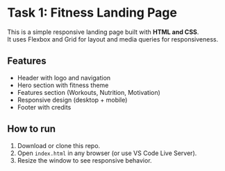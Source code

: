 # Task 1: Fitness Landing Page

This is a simple responsive landing page built with **HTML and CSS**.  
It uses Flexbox and Grid for layout and media queries for responsiveness.

## Features
- Header with logo and navigation
- Hero section with fitness theme
- Features section (Workouts, Nutrition, Motivation)
- Responsive design (desktop + mobile)
- Footer with credits

## How to run
1. Download or clone this repo.
2. Open `index.html` in any browser (or use VS Code Live Server).
3. Resize the window to see responsive behavior.
